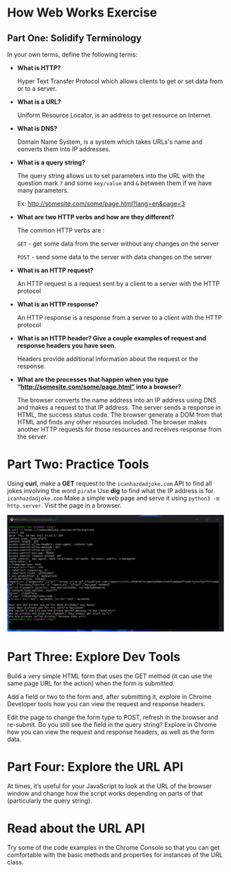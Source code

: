 # How Web Works Exercise

## Part One: Solidify Terminology

In your own terms, define the following terms:

- **What is HTTP?**
   
    Hyper Text Transfer Protocol which allows clients to get or set data from or to a server.

- **What is a URL?**
    
    Uniform Resource Locator, is an address to get resource on Internet.

- **What is DNS?**
    
    Domain Name System, is a system which takes URLs's name and converts them into IP addresses.

- **What is a query string?**
    
    The query string allows us to set parameters into the URL with the question mark ``?`` and some ``key/value`` and ``&`` between them if we have many parameters.
    
    Ex: http://somesite.com/some/page.html?lang=en&page=3

- **What are two HTTP verbs and how are they different?**

   The common HTTP verbs are :
 
   ``GET`` - get some data from the server without any changes on the server
 
   ``POST`` - send some data to the server with data changes on the server


- **What is an HTTP request?**

    An HTTP request is a request sent by a client to a server with the HTTP protocol

- **What is an HTTP response?**
    
    An HTTP response is a response from a server to a client with the HTTP protocol

- **What is an HTTP header? Give a couple examples of request and response headers you have seen.**

    Headers provide additional information about the request or the response.
    
- **What are the processes that happen when you type “http://somesite.com/some/page.html” into a browser?**

    The browser converts the name address into an IP address using DNS and makes a request to that IP address.
    The server sends a response in HTML, the success status code. The browser generate a DOM from that HTML and finds any other resources included.
    The browser makes another HTTP requests for those resources and receives response from the server.

# Part Two: Practice Tools

Using **curl**, make a **GET** request to the ``icanhazdadjoke.com`` API to find all jokes involving the word ``pirate``
Use **dig** to find what the IP address is for ``icanhazdadjoke.com``
Make a simple web page and serve it using ``python3 -m http.server``. Visit the page in a browser.

![alt image](https://github.com/doumbiasoft/springboard-how-web-works-exercise/blob/main/curl.png)

# Part Three: Explore Dev Tools

Build a very simple HTML form that uses the GET method (it can use the same page URL for the action) when the form is submitted.

Add a field or two to the form and, after submitting it, explore in Chrome Developer tools how you can view the request and response headers.

Edit the page to change the form type to POST, refresh in the browser and re-submit. Do you still see the field in the query string? Explore in Chrome how you can view the request and response headers, as well as the form data.

# Part Four: Explore the URL API

At times, it’s useful for your JavaScript to look at the URL of the browser window and change how the script works depending on parts of that (particularly the query string).

# Read about the URL API

Try some of the code examples in the Chrome Console so that you can get comfortable with the basic methods and properties for instances of the URL class.

